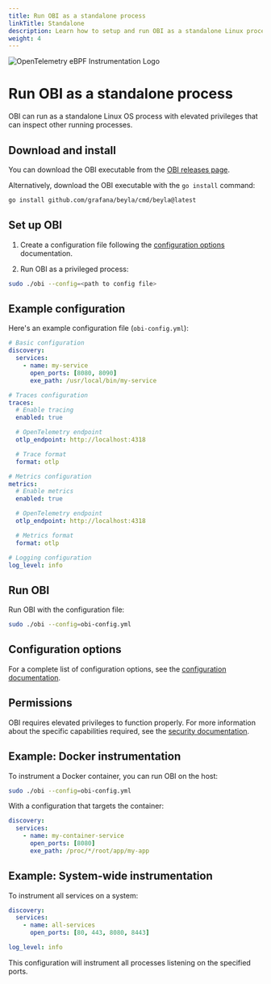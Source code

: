 ```yaml
---
title: Run OBI as a standalone process
linkTitle: Standalone
description: Learn how to setup and run OBI as a standalone Linux process.
weight: 4
---
```


![OpenTelemetry eBPF Instrumentation Logo](https://grafana.com/media/docs/grafana-cloud/beyla/beyla-logo-2.png)

# Run OBI as a standalone process

OBI can run as a standalone Linux OS process with elevated privileges that can
inspect other running processes.

## Download and install

You can download the OBI executable from the
[OBI releases page](https://github.com/grafana/beyla/releases).

Alternatively, download the OBI executable with the `go install` command:

```bash
go install github.com/grafana/beyla/cmd/beyla@latest
```

## Set up OBI

1. Create a configuration file following the
   [configuration options](../configure/options/) documentation.

2. Run OBI as a privileged process:

```bash
sudo ./obi --config=<path to config file>
```

## Example configuration

Here's an example configuration file (`obi-config.yml`):

```yaml
# Basic configuration
discovery:
  services:
    - name: my-service
      open_ports: [8080, 8090]
      exe_path: /usr/local/bin/my-service

# Traces configuration
traces:
  # Enable tracing
  enabled: true

  # OpenTelemetry endpoint
  otlp_endpoint: http://localhost:4318

  # Trace format
  format: otlp

# Metrics configuration
metrics:
  # Enable metrics
  enabled: true

  # OpenTelemetry endpoint
  otlp_endpoint: http://localhost:4318

  # Metrics format
  format: otlp

# Logging configuration
log_level: info
```

## Run OBI

Run OBI with the configuration file:

```bash
sudo ./obi --config=obi-config.yml
```

## Configuration options

For a complete list of configuration options, see the
[configuration documentation](../configure/options/).

## Permissions

OBI requires elevated privileges to function properly. For more information
about the specific capabilities required, see the
[security documentation](../security/).

## Example: Docker instrumentation

To instrument a Docker container, you can run OBI on the host:

```bash
sudo ./obi --config=obi-config.yml
```

With a configuration that targets the container:

```yaml
discovery:
  services:
    - name: my-container-service
      open_ports: [8080]
      exe_path: /proc/*/root/app/my-app
```

## Example: System-wide instrumentation

To instrument all services on a system:

```yaml
discovery:
  services:
    - name: all-services
      open_ports: [80, 443, 8080, 8443]

log_level: info
```

This configuration will instrument all processes listening on the specified
ports.
